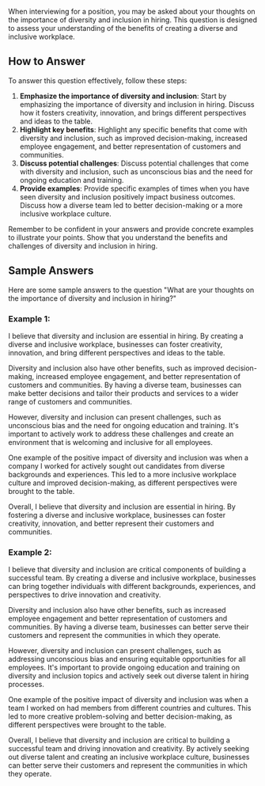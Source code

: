 
When interviewing for a position, you may be asked about your thoughts on the importance of diversity and inclusion in hiring. This question is designed to assess your understanding of the benefits of creating a diverse and inclusive workplace.

How to Answer
-------------

To answer this question effectively, follow these steps:

1. **Emphasize the importance of diversity and inclusion**: Start by emphasizing the importance of diversity and inclusion in hiring. Discuss how it fosters creativity, innovation, and brings different perspectives and ideas to the table.
2. **Highlight key benefits**: Highlight any specific benefits that come with diversity and inclusion, such as improved decision-making, increased employee engagement, and better representation of customers and communities.
3. **Discuss potential challenges**: Discuss potential challenges that come with diversity and inclusion, such as unconscious bias and the need for ongoing education and training.
4. **Provide examples**: Provide specific examples of times when you have seen diversity and inclusion positively impact business outcomes. Discuss how a diverse team led to better decision-making or a more inclusive workplace culture.

Remember to be confident in your answers and provide concrete examples to illustrate your points. Show that you understand the benefits and challenges of diversity and inclusion in hiring.

Sample Answers
--------------

Here are some sample answers to the question "What are your thoughts on the importance of diversity and inclusion in hiring?"

### Example 1:

I believe that diversity and inclusion are essential in hiring. By creating a diverse and inclusive workplace, businesses can foster creativity, innovation, and bring different perspectives and ideas to the table.

Diversity and inclusion also have other benefits, such as improved decision-making, increased employee engagement, and better representation of customers and communities. By having a diverse team, businesses can make better decisions and tailor their products and services to a wider range of customers and communities.

However, diversity and inclusion can present challenges, such as unconscious bias and the need for ongoing education and training. It's important to actively work to address these challenges and create an environment that is welcoming and inclusive for all employees.

One example of the positive impact of diversity and inclusion was when a company I worked for actively sought out candidates from diverse backgrounds and experiences. This led to a more inclusive workplace culture and improved decision-making, as different perspectives were brought to the table.

Overall, I believe that diversity and inclusion are essential in hiring. By fostering a diverse and inclusive workplace, businesses can foster creativity, innovation, and better represent their customers and communities.

### Example 2:

I believe that diversity and inclusion are critical components of building a successful team. By creating a diverse and inclusive workplace, businesses can bring together individuals with different backgrounds, experiences, and perspectives to drive innovation and creativity.

Diversity and inclusion also have other benefits, such as increased employee engagement and better representation of customers and communities. By having a diverse team, businesses can better serve their customers and represent the communities in which they operate.

However, diversity and inclusion can present challenges, such as addressing unconscious bias and ensuring equitable opportunities for all employees. It's important to provide ongoing education and training on diversity and inclusion topics and actively seek out diverse talent in hiring processes.

One example of the positive impact of diversity and inclusion was when a team I worked on had members from different countries and cultures. This led to more creative problem-solving and better decision-making, as different perspectives were brought to the table.

Overall, I believe that diversity and inclusion are critical to building a successful team and driving innovation and creativity. By actively seeking out diverse talent and creating an inclusive workplace culture, businesses can better serve their customers and represent the communities in which they operate.
